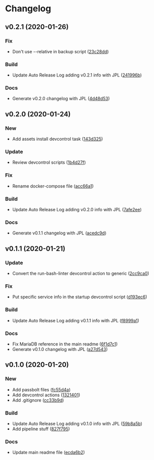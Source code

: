 # Changelog

## v0.2.1 (2020-01-26)

### Fix

* Don't use --relative in backup script ([23c28dd](https://github.com/teecke/gp-passbolt/commit/23c28dd))

### Build

* Update Auto Release Log adding v0.2.1 info with JPL ([241996b](https://github.com/teecke/gp-passbolt/commit/241996b))

### Docs

* Generate v0.2.0 changelog with JPL ([4d48d53](https://github.com/teecke/gp-passbolt/commit/4d48d53))

## v0.2.0 (2020-01-24)

### New

* Add assets install devcontrol task ([143d325](https://github.com/teecke/gp-passbolt/commit/143d325))

### Update

* Review devcontrol scripts ([1b4d27f](https://github.com/teecke/gp-passbolt/commit/1b4d27f))

### Fix

* Rename docker-compose file ([acc66a1](https://github.com/teecke/gp-passbolt/commit/acc66a1))

### Build

* Update Auto Release Log adding v0.2.0 info with JPL ([7afe2ee](https://github.com/teecke/gp-passbolt/commit/7afe2ee))

### Docs

* Generate v0.1.1 changelog with JPL ([acedc9d](https://github.com/teecke/gp-passbolt/commit/acedc9d))

## v0.1.1 (2020-01-21)

### Update

* Convert the run-bash-linter devcontrol action to generic ([2cc9ca0](https://github.com/teecke/gp-passbolt/commit/2cc9ca0))

### Fix

* Put specific service info in the startup devcontrol script ([d193ec6](https://github.com/teecke/gp-passbolt/commit/d193ec6))

### Build

* Update Auto Release Log adding v0.1.1 info with JPL ([f8999a1](https://github.com/teecke/gp-passbolt/commit/f8999a1))

### Docs

* Fix MariaDB reference in the main readme ([6f1d7c1](https://github.com/teecke/gp-passbolt/commit/6f1d7c1))
* Generate v0.1.0 changelog with JPL ([a27d543](https://github.com/teecke/gp-passbolt/commit/a27d543))

## v0.1.0 (2020-01-20)

### New

* Add passbolt files ([fc55d4a](https://github.com/teecke/gp-passbolt/commit/fc55d4a))
* Add devcontrol actions ([1321401](https://github.com/teecke/gp-passbolt/commit/1321401))
* Add .gitignore ([cc33b9d](https://github.com/teecke/gp-passbolt/commit/cc33b9d))

### Build

* Update Auto Release Log adding v0.1.0 info with JPL ([59b8a5b](https://github.com/teecke/gp-passbolt/commit/59b8a5b))
* Add pipeline stuff ([827f795](https://github.com/teecke/gp-passbolt/commit/827f795))

### Docs

* Update main readme file ([ecda6b2](https://github.com/teecke/gp-passbolt/commit/ecda6b2))

